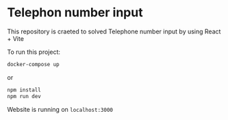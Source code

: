 # Telephon number input

This repository is craeted to solved Telephone number input by using React + Vite

To run this project:

```bash
docker-compose up
```

or

```bash
npm install
npm run dev
```

Website is running on `localhost:3000`
